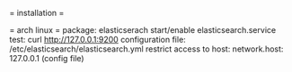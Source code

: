 = installation =

= arch linux =
package: elasticserach
start/enable elasticsearch.service
test: curl http://127.0.0.1:9200
configuration file: /etc/elasticsearch/elasticsearch.yml
restrict access to host: network.host: 127.0.0.1 (config file)
